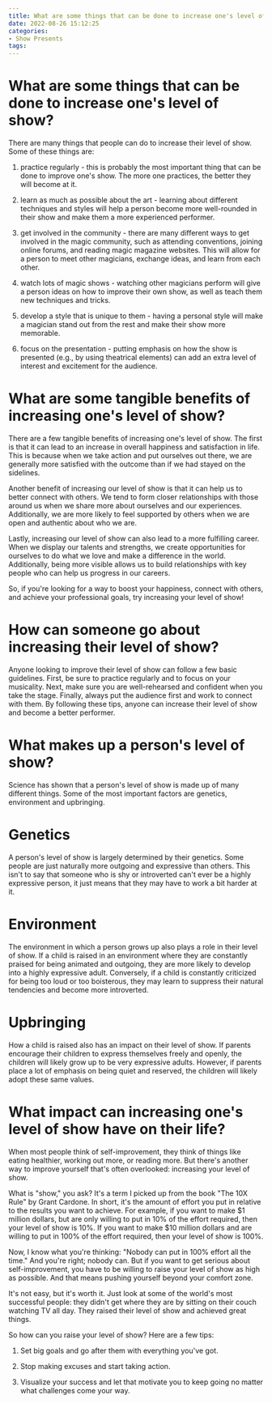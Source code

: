 ```yaml
---
title: What are some things that can be done to increase one's level of show
date: 2022-08-26 15:12:25
categories:
- Show Presents
tags:
---
```



#  What are some things that can be done to increase one's level of show?

There are many things that people can do to increase their level of show. Some of these things are:

1. practice regularly - this is probably the most important thing that can be done to improve one's show. The more one practices, the better they will become at it.

2. learn as much as possible about the art - learning about different techniques and styles will help a person become more well-rounded in their show and make them a more experienced performer.

3. get involved in the community - there are many different ways to get involved in the magic community, such as attending conventions, joining online forums, and reading magic magazine websites. This will allow for a person to meet other magicians, exchange ideas, and learn from each other.

4. watch lots of magic shows - watching other magicians perform will give a person ideas on how to improve their own show, as well as teach them new techniques and tricks.

5. develop a style that is unique to them - having a personal style will make a magician stand out from the rest and make their show more memorable.

6. focus on the presentation - putting emphasis on how the show is presented (e.g., by using theatrical elements) can add an extra level of interest and excitement for the audience.

#  What are some tangible benefits of increasing one's level of show?

There are a few tangible benefits of increasing one's level of show. The first is that it can lead to an increase in overall happiness and satisfaction in life. This is because when we take action and put ourselves out there, we are generally more satisfied with the outcome than if we had stayed on the sidelines.

Another benefit of increasing our level of show is that it can help us to better connect with others. We tend to form closer relationships with those around us when we share more about ourselves and our experiences. Additionally, we are more likely to feel supported by others when we are open and authentic about who we are.

Lastly, increasing our level of show can also lead to a more fulfilling career. When we display our talents and strengths, we create opportunities for ourselves to do what we love and make a difference in the world. Additionally, being more visible allows us to build relationships with key people who can help us progress in our careers.

So, if you're looking for a way to boost your happiness, connect with others, and achieve your professional goals, try increasing your level of show!

#  How can someone go about increasing their level of show?

Anyone looking to improve their level of show can follow a few basic guidelines. First, be sure to practice regularly and to focus on your musicality. Next, make sure you are well-rehearsed and confident when you take the stage. Finally, always put the audience first and work to connect with them. By following these tips, anyone can increase their level of show and become a better performer.

#  What makes up a person's level of show?

Science has shown that a person's level of show is made up of many different things. Some of the most important factors are genetics, environment and upbringing.

# Genetics

A person's level of show is largely determined by their genetics. Some people are just naturally more outgoing and expressive than others. This isn't to say that someone who is shy or introverted can't ever be a highly expressive person, it just means that they may have to work a bit harder at it.

# Environment

The environment in which a person grows up also plays a role in their level of show. If a child is raised in an environment where they are constantly praised for being animated and outgoing, they are more likely to develop into a highly expressive adult. Conversely, if a child is constantly criticized for being too loud or too boisterous, they may learn to suppress their natural tendencies and become more introverted.

# Upbringing

How a child is raised also has an impact on their level of show. If parents encourage their children to express themselves freely and openly, the children will likely grow up to be very expressive adults. However, if parents place a lot of emphasis on being quiet and reserved, the children will likely adopt these same values.

#  What impact can increasing one's level of show have on their life?

When most people think of self-improvement, they think of things like eating healthier, working out more, or reading more. But there's another way to improve yourself that's often overlooked: increasing your level of show.

What is "show," you ask? It's a term I picked up from the book "The 10X Rule" by Grant Cardone. In short, it's the amount of effort you put in relative to the results you want to achieve. For example, if you want to make $1 million dollars, but are only willing to put in 10% of the effort required, then your level of show is 10%. If you want to make $10 million dollars and are willing to put in 100% of the effort required, then your level of show is 100%.

Now, I know what you're thinking: "Nobody can put in 100% effort all the time." And you're right; nobody can. But if you want to get serious about self-improvement, you have to be willing to raise your level of show as high as possible. And that means pushing yourself beyond your comfort zone.

It's not easy, but it's worth it. Just look at some of the world's most successful people: they didn't get where they are by sitting on their couch watching TV all day. They raised their level of show and achieved great things.

So how can you raise your level of show? Here are a few tips:

1. Set big goals and go after them with everything you've got.

2. Stop making excuses and start taking action.

3. Visualize your success and let that motivate you to keep going no matter what challenges come your way.